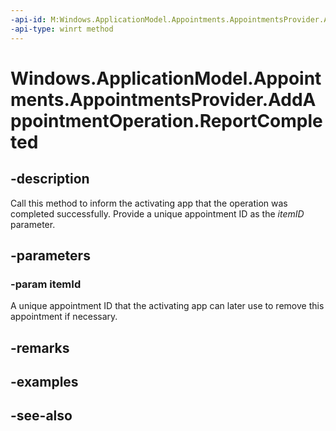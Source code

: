 ```yaml
---
-api-id: M:Windows.ApplicationModel.Appointments.AppointmentsProvider.AddAppointmentOperation.ReportCompleted(System.String)
-api-type: winrt method
---
```


<!-- Method syntax
public void ReportCompleted(System.String itemId)
-->

# Windows.ApplicationModel.Appointments.AppointmentsProvider.AddAppointmentOperation.ReportCompleted

## -description
Call this method to inform the activating app that the operation was completed successfully. Provide a unique appointment ID as the *itemID* parameter.

## -parameters
### -param itemId
A unique appointment ID that the activating app can later use to remove this appointment if necessary.

## -remarks

## -examples

## -see-also
